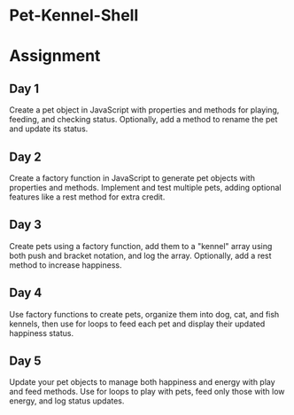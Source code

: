# Pet-Kennel-Shell

# Assignment

## Day 1

Create a pet object in JavaScript with properties and methods for playing, feeding, and checking status. Optionally, add a method to rename the pet and update its status.



## Day 2

Create a factory function in JavaScript to generate pet objects with properties and methods. Implement and test multiple pets, adding optional features like a rest method for extra credit.


## Day 3

Create pets using a factory function, add them to a "kennel" array using both push and bracket notation, and log the array. Optionally, add a rest method to increase happiness.


## Day 4

Use factory functions to create pets, organize them into dog, cat, and fish kennels, then use for loops to feed each pet and display their updated happiness status.



## Day 5

Update your pet objects to manage both happiness and energy with play and feed methods. Use for loops to play with pets, feed only those with low energy, and log status updates.
